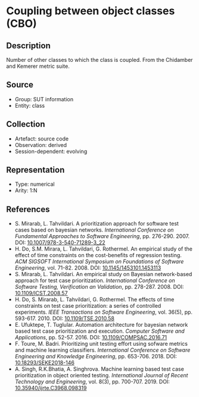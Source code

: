 # Coupling between object classes (CBO)

## Description

Number of other classes to which the class is coupled. From the Chidamber and Kemerer metric suite.

## Source

* Group: SUT information
* Entity: class

## Collection

* Artefact: source code
* Observation: derived
* Session-dependent: evolving 

## Representation

* Type: numerical
* Arity: 1:N

## References

* S. Mirarab, L. Tahvildari. A prioritization approach for software test cases based on bayesian networks. *International Conference on Fundamental Approaches to Software Engineering*, pp. 276-290. 2007. DOI: [10.1007/978-3-540-71289-3_22](https://www.doi.org/10.1007/978-3-540-71289-3_22)
* H. Do, S.M. Mirara, L. Tahvildari, G. Rothermel. An empirical study of the effect of time constraints on the cost-benefits of regression testing. *ACM SIGSOFT International Symposium on Foundations of Software Engineering*, vol. 71-82. 2008. DOI: [10.1145/1453101.1453113](https://www.doi.org/10.1145/1453101.1453113)
* S. Mirarab, L. Tahvildari. An empirical study on Bayesian network-based approach for test case prioritization. *International Conference on Software Testing, Verification an Validation*, pp. 278-287. 2008. DOI: [10.1109/ICST.2008.57](https://www.doi.org/10.1109/ICST.2008.57)
* H. Do, S. Mirarab, L. Tahvildari, G. Rothermel. The effects of time constraints on test case prioritization: a series of controlled experiments. *IEEE Transactions on Software Engineering*, vol. 36(5), pp. 593-617. 2010. DOI: [10.1109/TSE.2010.58](https://www.doi.org/10.1109/TSE.2010.58)
* E. Ufuktepe, T. Tuglular. Automation architecture for bayesian network based test case prioritization and execution. *Computer Software and Applications*, pp. 52-57. 2016. DOI: [10.1109/COMPSAC.2016.71](https://www.doi.org/10.1109/COMPSAC.2016.71)
* F. Toure, M. Badri. Prioritizing unit testing effort using sofware metrics and machine learning classifiers. *International Conference on Software Engineering and Knowledge Engineering*, pp. 653-706. 2018. DOI: [10.18293/SEKE2018-146](https://www.doi.org/10.18293/SEKE2018-146)
* A. Singh, R.K.Bhatia, A. Singhrova. Machine learning based test case prioritization in object oriented testing. *International Journal of Recent Technology and Engineering*, vol. 8(3), pp. 700-707. 2019. DOI: [10.35940/ijrte.C3968.098319](https://www.doi.org/10.35940/ijrte.C3968.098319)
